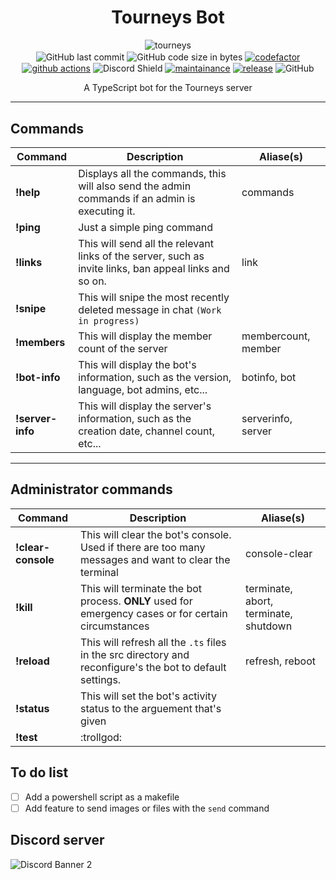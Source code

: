 <h1 align="center">Tourneys Bot</h1>
<p align="center">
    <img alt="tourneys" src="assets/banner.png"><br>
    <img alt="GitHub last commit" align="center" src="https://img.shields.io/github/last-commit/existential-nonce/tourneys-bot">
    <img alt="GitHub code size in bytes" align="center" src="https://img.shields.io/github/languages/code-size/existential-nonce/tourneys-bot">
    <a href="https://www.codefactor.io/repository/github/existential-nonce/tourneys-bot"><img alt="codefactor" align="center" src="https://www.codefactor.io/repository/github/existential-nonce/tourneys-bot/badge?s=21c9d17dad3405b1a8947910ddd6fe5a3dfab838"></a>
    <a href="https://actions-badge.atrox.dev/atrox/sync-dotenv/goto"><img alt="github actions" align="center" src="https://img.shields.io/endpoint.svg?url=https%3A%2F%2Factions-badge.atrox.dev%2Fatrox%2Fsync-dotenv%2Fbadge"></a>
    <img src="https://discordapp.com/api/guilds/688510763387715649/widget.png?style=shield" align="center" alt="Discord Shield"/>
    <a href="https://GitHub.com/Existential-nonce/Tourneys-bot/graphs/commit-activity">
    <img alt="maintainance" align="center" src="https://img.shields.io/badge/Maintained%3F-yes-green.svg"></a>
    <a href="https://GitHub.com/Existential-nonce/Tourneys-bot">
    <img alt="release" align="center" src="https://img.shields.io/github/release/Existential-nonce/Tourneys-bot"></a>
    <img alt="GitHub" align="center" src="https://img.shields.io/github/license/existential-nonce/tourneys-bot">
    <br>
</p>
<p align="center"> A TypeScript bot for the Tourneys server </p>


- - -

## Commands
| Command | Description | Aliase(s)
|---|---|---|
| **!help** | Displays all the commands, this will also send the admin commands if an admin is executing it. | commands |
| **!ping** | Just a simple ping command ||
| **!links** | This will send all the relevant links of the server, such as invite links, ban appeal links and so on. | link |
| **!snipe** | This will snipe the most recently deleted message in chat `(Work in progress)` ||
| **!members** | This will display the member count of the server | membercount, member |
| **!bot-info** | This will display the bot's information, such as the version, language, bot admins, etc... | botinfo, bot |
| **!server-info** | This will display the server's information, such as the creation date, channel count, etc... | serverinfo, server |

- - -

## Administrator commands
| Command | Description | Aliase(s)
|---|---|---|
| **!clear-console** | This will clear the bot's console. Used if there are too many messages and want to clear the terminal | console-clear |
| **!kill** | This will terminate the bot process. **ONLY** used for emergency cases or for certain circumstances | terminate, abort, terminate, shutdown |
| **!reload** | This will refresh all the `.ts` files in the src directory and reconfigure's the bot to default settings. | refresh, reboot|
| **!status <status>** | This will set the bot's activity status to the arguement that's given ||
| **!test** | :trollgod: ||


## To do list
- [ ] Add a powershell script as a makefile
- [ ] Add feature to send images or files with the `send` command

## Discord server
<img src="https://discordapp.com/api/guilds/688510763387715649/widget.png?style=banner2" alt="Discord Banner 2"/>
